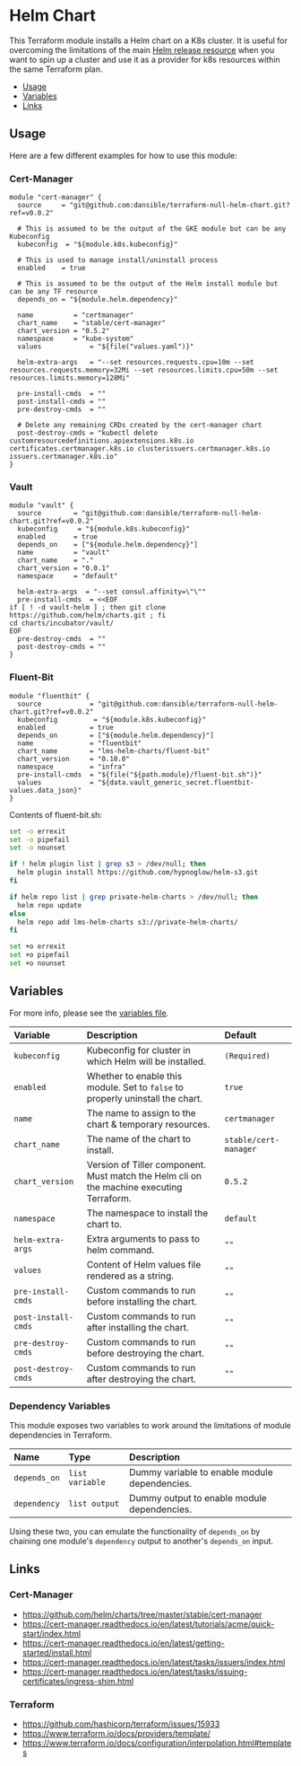 # Helm Chart

This Terraform module installs a Helm chart on a K8s cluster. It is useful for overcoming the limitations of the main [Helm release resource](https://www.terraform.io/docs/providers/helm/release.html) when you want to spin up a cluster and use it as a provider for k8s resources within the same Terraform plan.

- [Usage](#usage)
- [Variables](#variables)
- [Links](#links)

## Usage

Here are a few different examples for how to use this module:

### Cert-Manager

```hcl
module "cert-manager" {
  source     = "git@github.com:dansible/terraform-null-helm-chart.git?ref=v0.0.2"

  # This is assumed to be the output of the GKE module but can be any Kubeconfig
  kubeconfig  = "${module.k8s.kubeconfig}"

  # This is used to manage install/uninstall process
  enabled    = true

  # This is assumed to be the output of the Helm install module but can be any TF resource
  depends_on = "${module.helm.dependency}"

  name          = "certmanager"
  chart_name    = "stable/cert-manager"
  chart_version = "0.5.2"
  namespace     = "kube-system"
  values            = "${file("values.yaml")}"

  helm-extra-args   = "--set resources.requests.cpu=10m --set resources.requests.memory=32Mi --set resources.limits.cpu=50m --set resources.limits.memory=128Mi"

  pre-install-cmds  = ""
  post-install-cmds = ""
  pre-destroy-cmds  = ""

  # Delete any remaining CRDs created by the cert-manager chart
  post-destroy-cmds = "kubectl delete customresourcedefinitions.apiextensions.k8s.io certificates.certmanager.k8s.io clusterissuers.certmanager.k8s.io issuers.certmanager.k8s.io"
}
```

### Vault

```hcl
module "vault" {
  source        = "git@github.com:dansible/terraform-null-helm-chart.git?ref=v0.0.2"
  kubeconfig     = "${module.k8s.kubeconfig}"
  enabled       = true
  depends_on    = ["${module.helm.dependency}"]
  name          = "vault"
  chart_name    = "."
  chart_version = "0.0.1"
  namespace     = "default"

  helm-extra-args  = "--set consul.affinity=\"\""
  pre-install-cmds  = <<EOF
if [ ! -d vault-helm ] ; then git clone https://github.com/helm/charts.git ; fi
cd charts/incubator/vault/
EOF
  pre-destroy-cmds  = ""
  post-destroy-cmds = ""
}
```

### Fluent-Bit

```hcl
module "fluentbit" {
  source            = "git@github.com:dansible/terraform-null-helm-chart.git?ref=v0.0.2"
  kubeconfig         = "${module.k8s.kubeconfig}"
  enabled           = true
  depends_on        = ["${module.helm.dependency}"]
  name              = "fluentbit"
  chart_name        = "lms-helm-charts/fluent-bit"
  chart_version     = "0.10.0"
  namespace         = "infra"
  pre-install-cmds  = "${file("${path.module}/fluent-bit.sh")}"
  values            = "${data.vault_generic_secret.fluentbit-values.data_json}"
}
```

Contents of fluent-bit.sh:

```sh
set -o errexit
set -o pipefail
set -o nounset

if ! helm plugin list | grep s3 > /dev/null; then
  helm plugin install https://github.com/hypnoglow/helm-s3.git
fi

if helm repo list | grep private-helm-charts > /dev/null; then
  helm repo update
else
  helm repo add lms-helm-charts s3://private-helm-charts/
fi

set +o errexit
set +o pipefail
set +o nounset
```

## Variables

For more info, please see the [variables file](variables.tf).

| Variable               | Description                         | Default                                               |
| :--------------------- | :---------------------------------- | :---------------------------------------------------- |
| `kubeconfig` | Kubeconfig for cluster in which Helm will be installed. | `(Required)` |
| `enabled` | Whether to enable this module. Set to `false` to properly uninstall the chart. | `true` |
| `name` | The name to assign to the chart & temporary resources. | `certmanager` |
| `chart_name` | The name of the chart to install. | `stable/cert-manager` |
| `chart_version` | Version of Tiller component. Must match the Helm cli on the machine executing Terraform. | `0.5.2` |
| `namespace` | The namespace to install the chart to. | `default` |
| `helm-extra-args` | Extra arguments to pass to helm command. | `""` |
| `values` | Content of Helm values file rendered as a string. | `""` |
| `pre-install-cmds` | Custom commands to run before installing the chart. | `""` |
| `post-install-cmds` | Custom commands to run after installing the chart. | `""` |
| `pre-destroy-cmds` | Custom commands to run before destroying the chart. | `""` |
| `post-destroy-cmds` | Custom commands to run after destroying the chart. | `""` |

### Dependency Variables

This module exposes two variables to work around the limitations of module dependencies in Terraform.

| Name               | Type                         | Description                                     |
| :----------------- | :--------------------------- | :---------------------------------------------- |
| `depends_on` | `list variable` | Dummy variable to enable module dependencies. |
| `dependency` | `list output` | Dummy output to enable module dependencies. |

Using these two, you can emulate the functionality of `depends_on` by chaining one module's `dependency` output to another's `depends_on` input.

## Links

### Cert-Manager

- https://github.com/helm/charts/tree/master/stable/cert-manager
- https://cert-manager.readthedocs.io/en/latest/tutorials/acme/quick-start/index.html
- https://cert-manager.readthedocs.io/en/latest/getting-started/install.html
- https://cert-manager.readthedocs.io/en/latest/tasks/issuers/index.html
- https://cert-manager.readthedocs.io/en/latest/tasks/issuing-certificates/ingress-shim.html

### Terraform

- https://github.com/hashicorp/terraform/issues/15933
- https://www.terraform.io/docs/providers/template/
- https://www.terraform.io/docs/configuration/interpolation.html#templates
